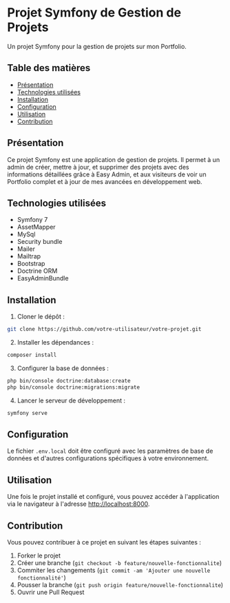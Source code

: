 # Projet Symfony de Gestion de Projets

Un projet Symfony pour la gestion de projets sur mon Portfolio.

## Table des matières

- [Présentation](#présentation)
- [Technologies utilisées](#technologies-utilisées)
- [Installation](#installation)
- [Configuration](#configuration)
- [Utilisation](#utilisation)
- [Contribution](#contribution)

## Présentation

Ce projet Symfony est une application de gestion de projets. Il permet à un admin de créer, mettre à jour, et supprimer des projets avec des informations détaillées grâce à Easy Admin, et aux visiteurs de voir un Portfolio complet et à jour de mes avancées en développement web.

## Technologies utilisées

- Symfony 7
- AssetMapper
- MySql
- Security bundle
- Mailer
- Mailtrap
- Bootstrap
- Doctrine ORM
- EasyAdminBundle

## Installation

1. Cloner le dépôt :

```bash
git clone https://github.com/votre-utilisateur/votre-projet.git
```

2. Installer les dépendances :

```bash
composer install
```

3. Configurer la base de données :

```bash
php bin/console doctrine:database:create
php bin/console doctrine:migrations:migrate
```

4. Lancer le serveur de développement :

```bash
symfony serve
```

## Configuration

Le fichier `.env.local` doit être configuré avec les paramètres de base de données et d'autres configurations spécifiques à votre environnement.

## Utilisation

Une fois le projet installé et configuré, vous pouvez accéder à l'application via le navigateur à l'adresse [http://localhost:8000](http://localhost:8000).

## Contribution

Vous pouvez contribuer à ce projet en suivant les étapes suivantes :

1. Forker le projet
2. Créer une branche (`git checkout -b feature/nouvelle-fonctionnalite`)
3. Commiter les changements (`git commit -am 'Ajouter une nouvelle fonctionnalité'`)
4. Pousser la branche (`git push origin feature/nouvelle-fonctionnalite`)
5. Ouvrir une Pull Request
